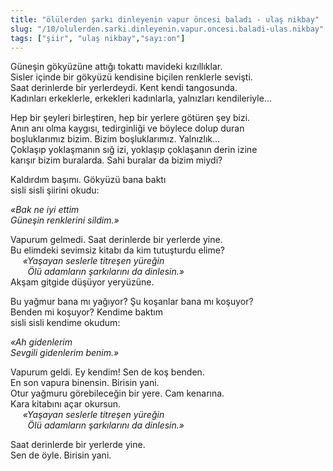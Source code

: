 ```yaml
---
title: "ölülerden şarkı dinleyenin vapur öncesi baladı - ulaş nikbay"
slug: "/10/olulerden.sarki.dinleyenin.vapur.oncesi.baladi-ulas.nikbay"
tags: ["şiir", "ulaş nikbay","sayı:on"]
---
```


Güneşin gökyüzüne attığı tokattı mavideki kızıllıklar.  
Sisler içinde bir gökyüzü kendisine biçilen renklerle sevişti.\
Saat derinlerde bir yerlerdeydi. Kent kendi tangosunda.\
Kadınları erkeklerle, erkekleri kadınlarla, yalnızları kendileriyle...

Hep bir şeyleri birleştiren, hep bir yerlere götüren şey bizi.\
Anın anı olma kaygısı, tedirginliği ve böylece dolup duran\
boşluklarımız bizim. Bizim boşluklarımız. Yalnızlık...\
Çoklaşıp yoklaşmanın sığ izi, yoklaşıp çoklaşanın derin izine\
karışır bizim buralarda. Sahi buralar da bizim miydi?

Kaldırdım başımı. Gökyüzü bana baktı\
sisli sisli şiirini okudu:


*«Bak ne iyi ettim\
Güneşin renklerini sildim.»*


Vapurum gelmedi. Saat derinlerde bir yerlerde yine.\
Bu elimdeki sevimsiz kitabı da kim tutuşturdu elime?\
     *«Yaşayan seslerle titreşen yüreğin\
       Ölü adamların şarkılarını da dinlesin.»*\
Akşam gitgide düşüyor yeryüzüne.

Bu yağmur bana mı yağıyor? Şu koşanlar bana mı koşuyor?\
Benden mi koşuyor? Kendime baktım\
sisli sisli kendime okudum:


*«Ah gidenlerim\
Sevgili gidenlerim benim.»*


Vapurum geldi. Ey kendim! Sen de koş benden.\
En son vapura binensin. Birisin yani.\
Otur yağmuru görebileceğin bir yere. Cam kenarına.\
Kara kitabını açar okursun.\
     *«Yaşayan seslerle titreşen yüreğin\
       Ölü adamların şarkılarını da dinlesin.»*

Saat derinlerde bir yerlerde yine.\
Sen de öyle. Birisin yani.
